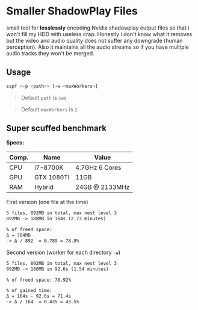 # Smaller ShadowPlay Files

small tool for **losslessly** encoding Nvidia shadowplay output files so that i won't fill my HDD with useless crap. Honestly i don't know what it removes but the video and audio quality does not suffer any downgrade (human perception). Also it maintains all the audio streams so if you have multiple audio tracks they won't be merged.

## Usage

```bash
sspf <-p <path>> [-w <maxWorkers>]
```

> Default `path` is `cwd`

> Default `maxWorkers` is `2`

## Super scuffed benchmark

**Specs:**

| Comp. | Name       | Value          |
| ----- | ---------- | -------------- |
| CPU   | i7-8700K   | 4.7GHz 6 Cores |
| GPU   | GTX 1080TI | 11GB           |
| RAM   | Hybrid     | 24GB @ 2133MHz |

First version (one file at the time)

```txt
5 files, 892MB in total, max nest level 3
892MB -> 188MB in 164s (2.73 minutes)

% of freed space:
Δ = 704MB
-> Δ / 892  = 0.789 = 78.9%
```

Second version (worker for each directory `-w`)

```txt
5 files, 892MB in total, max nest level 3
892MB -> 188MB in 92.6s (1.54 minutes)

% of freed space: 78.92%

% of gained time:
Δ = 164s - 92.6s = 71.4s
-> Δ / 164  = 0.435 = 43.5%
```

